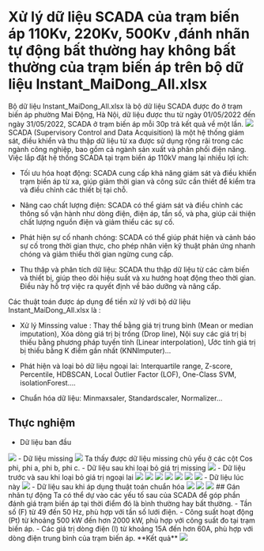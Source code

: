 # Xử lý dữ liệu SCADA của trạm biến áp 110Kv, 220Kv, 500Kv ,đánh nhãn tự động bất thường hay không bất thường của trạm biến áp trên bộ dữ liệu Instant_MaiDong_All.xlsx
Bộ dữ liệu Instant_MaiDong_All.xlsx là bộ dữ liệu SCADA được đo ở trạm biến áp phường Mai Động, Hà Nội, dữ liệu được thu từ ngày 01/05/2022 đến ngày 31/05/2022, SCADA ở trạm biến áp mỗi 30p trả kết quả về một lần.
<img src=".\images\chuthich.jpg">
SCADA (Supervisory Control and Data Acquisition) là một hệ thống giám sát, điều khiển và thu thập dữ liệu từ xa được sử dụng rộng rãi trong các ngành công nghiệp, bao gồm cả ngành sản xuất và phân phối điện năng. 
Việc lắp đặt hệ thống SCADA tại trạm biến áp 110kV mang lại nhiều lợi ích:

- Tối ưu hóa hoạt động: SCADA cung cấp khả năng giám sát và điều khiển trạm biến áp từ xa, giúp giảm thời gian và công sức cần thiết để kiểm tra và điều chỉnh các thiết bị tại chỗ.

- Nâng cao chất lượng điện: SCADA có thể giám sát và điều chỉnh các thông số vận hành như dòng điện, điện áp, tần số, và pha, giúp cải thiện chất lượng nguồn điện và giảm thiểu các sự cố.

- Phát hiện sự cố nhanh chóng: SCADA có thể giúp phát hiện và cảnh báo sự cố trong thời gian thực, cho phép nhân viên kỹ thuật phản ứng nhanh chóng và giảm thiểu thời gian ngừng cung cấp.

- Thu thập và phân tích dữ liệu: SCADA thu thập dữ liệu từ các cảm biến và thiết bị, giúp theo dõi hiệu suất và xu hướng hoạt động theo thời gian. Điều này hỗ trợ việc ra quyết định về bảo dưỡng và nâng cấp.

Các thuật toán được áp dụng để tiền xử lý với bộ dữ liệu Instant_MaiDong_All.xlsx  là :

- Xử lý Minssing value :
	Thay thế bằng giá trị trung bình (Mean or median imputation),
	Xóa dòng giá trị bị trống (Drop line),
	Nội suy các giá trị bị thiếu bằng phương pháp tuyến tính (Linear interpolation),
	Ước tính giá trị bị thiếu bằng K điểm gần nhất (KNNImputer)…
	
- Phát hiện và loại bỏ dữ liệu ngoại lai:
	Interquartile range,
	Z-score,
	Percentile,
	HDBSCAN,
	Local Outlier Factor (LOF),
	One-Class SVM,
	isolationForest….

- Chuẩn hóa dữ liệu:
	Minmaxsaler,
	Standardscaler,
	Normalizer…
## Thực nghiệm
- Dữ liệu ban đầu
<img src=".\images\dulieubandau.jpg">
- Dữ liệu missing
<img src=".\images\datamissing.png">
Ta thấy được dữ liệu missing chủ yếu ở các cột Cos phi, phi a, phi b, phi c.
- Dữ liệu sau khi loại bỏ giá trị missing
<img src=".\images\datanomissing.png">
- Dữ liệu trước và sau khi loại bỏ giá trị ngoại lai
<img src=".\images\F(Hz).jpg">
<img src=".\images\Pt(kW).jpg">
<img src=".\images\Qt(kVAR).jpg">
<img src=".\images\Ia(A).jpg">
<img src=".\images\Cos phi.jpg">
<img src=".\images\phi a.jpg">
<img src=".\images\Ua(V).jpg">
- Dữ liệu lúc này
<img src=".\images\dulieusausuly.jpg">
- Dữ liệu sau khi áp dụng thuật toán chuẩn hóa
<img src=".\images\chuanhoa1.jpg">
<img src=".\images\chuan2.jpg">
<img src=".\images\chuan3.jpg">
## Gán nhãn tự động
Ta có thể dự vào các yếu tố sau của SCADA để góp phần đánh giá trạm biến áp tại thời điểm đó là bình thường hay bất thường.
- Tần số (F) từ 49 đến 50 Hz, phù hợp với tần số lưới điện.
- Công suất hoạt động (Pt) từ khoảng 500 kW đến hơn 2000 kW, phù hợp với công suất đo tại trạm biến áp.
- Các giá trị dòng điện (I) từ khoảng 15A đến hơn 60A, phù hợp với dòng điện trung bình của trạm biến áp.
**Kết quả**
<img src=".\images\datadanhnhan.jpg">
